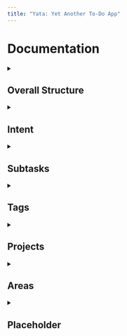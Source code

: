 ```yaml
---
title: "Yata: Yet Another To-Do App"
---
```


# Documentation


<details>
  <summary><h2>Overall Structure</h2></summary>
  <p>
    
    GTD is a popular task management system created by David Allen. The methodology is based on a simple truth: **our brains are for having ideas, not storing them**.\\

    The more information bouncing around inside your head, the harder it is to decide what needs attention. As a result, **you spend more time thinking about your tasks than actually doing them**. When information piles up in your head, it can lead to stress, anxiety, or a loss in focus.\\


    The GTD method describes **how to dump all your mental clutter into an external system and then organize it so you can focus on the right things at the right times**.\\


    When your GTD workflow is set up right, you’ll be able to confidently answer “*what should I be working on?*” at any given moment without worrying that you might forget something important you need to do later.\\


    Yata makes it easy to incorporate a similar workflow, with the **Inbox**, **Scheduled**, **Anytime** and **Someday** lists.\\ 


    In Yata, a task is shown in the **Inbox** when it does not have an assigned [intent date](https://beetee17.github.io/yata/intent). It is recommended to regularly review your **Inbox** and aim for it to be empty (as you would for emails)!\\

  </p>
</details>

<details>
  <summary><h2>Intent</h2></summary>
  <p>
    
    In Yata, there is a clear separation between a task's intent date (i.e. when you want to work on it), and its due date (i.e. deadline).  

    This is because in reality, we tend not to only start working on our tasks at or right before its due date (or at least we try not to). Therefore, having this separation helps you to capture this important distinction, unlike most conventional Todo applications.  

    Moreover, there are two special kinds of intent 'dates' that are separate from real dates. These are the **Anytime** and **Someday** intents. **Anytime** and **Someday** are useful for scheduling tasks in a meaningful way when you do not yet know exactly when you want to do them, instead of arbitrarily assigning a date in order to rid them from the **Inbox**.  

    **Anytime** and **Someday** tasks will appear in the **Anytime** and **Someday** lists respectively. Moreover, as implied above, the **Inbox** will not show tasks that are marked for **Anytime** or **Someday**.  

    **Anytime** tasks can be thought of as **“bonus” tasks for the day**. When today’s tasks have been completed ahead of schedule, look into the **Anytime** list for more items to get done.  

    Another recommended workflow is to review the **Anytime** list at the end of the day and move selected tasks to be tomorrow’s tasks.  

    **Tasks that you want to work on in the future but not right now can be stored in Someday**. For example, books to read, blog post ideas, etc. You can then review these tasks when time and energy permit.  

    Lastly, the **Scheduled** list shows a sorted list of tasks that have a *real* intent date (i.e. not **Anytime** or **Someday**).  

    ### Scheduling Tasks
    Assigning an intent date to a task is extremely intuitive!  

    When creating a task, simply use natural language to specify the intent date. For example, "Do work on sunday" or "Do work next wednesday at 3pm".  

    Natural language can also be used to reschedule a task:  
    - To activate the rescheduler in the Tasks tab, swipe right on a task and tap on the *Calendar* button.  
    - To activate the rescheduler in the Upcoming tab, tap on the task's time, or long press on the task if it does not have a time.  

    ### Notes  
    In the future, Yata aims to add on to this intent feature with the following improvements:  
    - Notifications for intent dates (reminders to start working on a task)  
    - Allow the option to automatically schedule due tasks for Today.  

  </p>
</details>

<details>
  <summary><h2>Subtasks</h2></summary>
  <p>
    
    Most tasks are not well-represented as a single step, with a binary state of completed and incomplete. Oftentimes, we are faced with tasks that are broad or complex, and become demotivated as we do not know where to start.  

    Subtasks allow you to overcome this issue and group closely related tasks together. They allow you to break down a task into smaller components.  

    Moreover, by breaking down a task into smaller steps, you can visualise your completion progress as a continuous value rather than single binary value!  

    Create or edit subtasks of a todo via the detail view that is presented when tapping on the *more* button on any existing todo.  

  </p>
</details>


<details>
  <summary><h2>Tags</h2></summary>
  <p>
    
    Tags function as 'soft' links between tasks. A task can have multiple tags.  

    Tags are useful to group task into broad categories, and as an alternative to Areas when a task fits into more than one category.   

    Update a task's tags by swiping right on a task, and tapping on the *Tag* button. You can also manage your tags from the menu that is presented.  

  </p>
</details>

<details>
  <summary><h2>Projects</h2></summary>
  <p>
    
    Projects are completable collections of tasks.  

    Projects are useful to group related tasks that share the same end goal. Doing so allows you to stay organised and focus on related tasks easily.  

    To create a project, tap on the plus icon in the main menu, located beside the *Projects* section header.  

    You may also group related projects into areas for an extra layer of organisation. To assign a project to an area, swipe left and tap on the *folder* icon.  

  </p>
</details>


<details>
  <summary><h2>Areas</h2></summary>
  <p>
    
    Areas are collections of projects and tasks.  

    Areas are useful to group related projects and tasks into specific categories. Doing so allows you to stay organised and focus on related tasks easily.  

    To create an area, tap on the plus icon in the main menu, located beside the *Area* section header.  

  </p>
</details>

<details>
  <summary><h2>Placeholder</h2></summary>
  <p>
    
    Placeholder

  </p>
</details>

